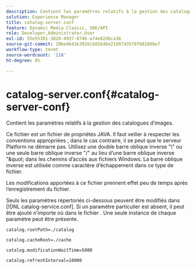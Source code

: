 ```yaml
---
description: Contient les paramètres relatifs à la gestion des catalogues d’images.
solution: Experience Manager
title: catalog-server.conf
feature: Dynamic Media Classic, SDK/API
role: Developer,Administrator,User
exl-id: 55e55381-3828-4937-8746-a74e82d6ca38
source-git-commit: 206e4643e3926cb85b4be2189743578f88180be7
workflow-type: tm+mt
source-wordcount: '118'
ht-degree: 0%

---
```


# catalog-server.conf{#catalog-server-conf}

Contient les paramètres relatifs à la gestion des catalogues d’images.

Ce fichier est un fichier de propriétés JAVA. Il faut veiller à respecter les conventions appropriées ; dans le cas contraire, il se peut que le serveur Platform ne démarre pas. Utilisez une double barre oblique inverse &quot;\\&quot; ou une seule barre oblique inverse &quot;/&quot; au lieu d’une barre oblique inverse &quot;\&quot; dans les chemins d’accès aux fichiers Windows. La barre oblique inverse est utilisée comme caractère d’échappement dans ce type de fichier.

Les modifications apportées à ce fichier prennent effet peu de temps après l’enregistrement du fichier.

Seuls les paramètres répertoriés ci-dessous peuvent être modifiés dans [!DNL catalog-service.conf]. Si un paramètre particulier est absent, il peut être ajouté n’importe où dans le fichier . Une seule instance de chaque paramètre peut être présente.

`catalog.rootPath=./catalog`

`catalog.cacheRoot=./cache`

`catalog.modificationWaitTime=5000`

`catalog.refreshInterval=10000`
